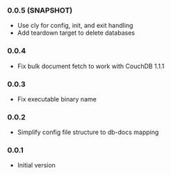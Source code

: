 ### 0.0.5 (SNAPSHOT)
* Use cly for config, init, and exit handling
* Add teardown target to delete databases

### 0.0.4 
* Fix bulk document fetch to work with CouchDB 1.1.1

### 0.0.3
* Fix executable binary name

### 0.0.2
* Simplify config file structure to db-docs mapping

### 0.0.1
* Initial version
